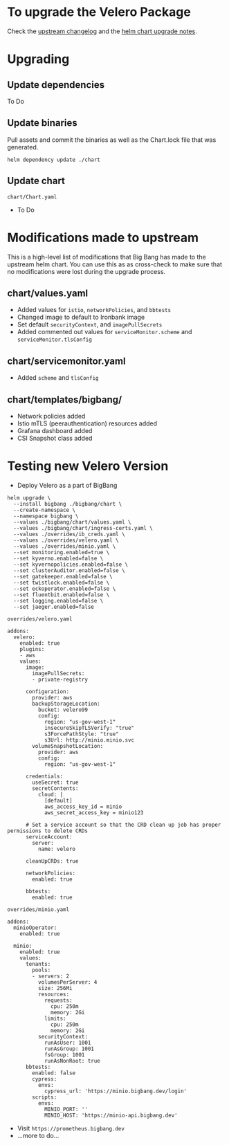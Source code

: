 # To upgrade the Velero Package

Check the [upstream changelog](url_needed) and the [helm chart upgrade notes](url_needed).

# Upgrading

## Update dependencies

To Do

## Update binaries

Pull assets and commit the binaries as well as the Chart.lock file that was generated.
```
helm dependency update ./chart
```

## Update chart

```chart/Chart.yaml```
- To Do

# Modifications made to upstream
This is a high-level list of modifications that Big Bang has made to the upstream helm chart. You can use this as as cross-check to make sure that no modifications were lost during the upgrade process.

## chart/values.yaml

- Added values for `istio`, `networkPolicies`, and `bbtests`
- Changed image to default to Ironbank image
- Set default `securityContext`, and `imagePullSecrets`
- Added commented out values for `serviceMonitor.scheme` and `serviceMonitor.tlsConfig`

## chart/servicemonitor.yaml

- Added `scheme` and `tlsConfig`

## chart/templates/bigbang/

- Network policies added
- Istio mTLS (peerauthentication) resources added
- Grafana dashboard added
- CSI Snapshot class added
# Testing new Velero Version

- Deploy Velero as a part of BigBang
```
helm upgrade \
  --install bigbang ./bigbang/chart \
  --create-namespace \
  --namespace bigbang \
  --values ./bigbang/chart/values.yaml \
  --values ./bigbang/chart/ingress-certs.yaml \
  --values ./overrides/ib_creds.yaml \
  --values ./overrides/velero.yaml \
  --values ./overrides/minio.yaml \
  --set monitoring.enabled=true \
  --set kyverno.enabled=false \
  --set kyvernopolicies.enabled=false \
  --set clusterAuditor.enabled=false \
  --set gatekeeper.enabled=false \
  --set twistlock.enabled=false \
  --set eckoperator.enabled=false \
  --set fluentbit.enabled=false \
  --set logging.enabled=false \
  --set jaeger.enabled=false
```
`overrides/velero.yaml`
```
addons:
  velero:
    enabled: true
    plugins:
    - aws
    values:
      image:
        imagePullSecrets:
        - private-registry

      configuration:
        provider: aws
        backupStorageLocation:
          bucket: velero99
          config:
            region: "us-gov-west-1"
            insecureSkipTLSVerify: "true"
            s3ForcePathStyle: "true"
            s3Url: http://minio.minio.svc
        volumeSnapshotLocation:
          provider: aws
          config:
            region: "us-gov-west-1"

      credentials:
        useSecret: true
        secretContents:
          cloud: |
            [default]
            aws_access_key_id = minio
            aws_secret_access_key = minio123

      # Set a service account so that the CRD clean up job has proper permissions to delete CRDs
      serviceAccount:
        server:
          name: velero

      cleanUpCRDs: true

      networkPolicies:
        enabled: true

      bbtests:
        enabled: true
```
`overrides/minio.yaml`
```
addons:
  minioOperator:
    enabled: true

  minio:
    enabled: true
    values:
      tenants:
        pools:
        - servers: 2
          volumesPerServer: 4
          size: 256Mi
          resources:
            requests:
              cpu: 250m
              memory: 2Gi
            limits:
              cpu: 250m
              memory: 2Gi
          securityContext:
            runAsUser: 1001
            runAsGroup: 1001
            fsGroup: 1001
            runAsNonRoot: true
      bbtests:
        enabled: false
        cypress:
          envs:
            cypress_url: 'https://minio.bigbang.dev/login'
        scripts:
          envs:
            MINIO_PORT: ''
            MINIO_HOST: 'https://minio-api.bigbang.dev'
```

- Visit `https://prometheus.bigbang.dev`
- ...more to do...


